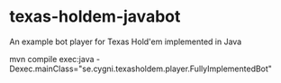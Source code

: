 texas-holdem-javabot
====================

An example bot player for Texas Hold'em implemented in Java

mvn compile exec:java -Dexec.mainClass="se.cygni.texasholdem.player.FullyImplementedBot"